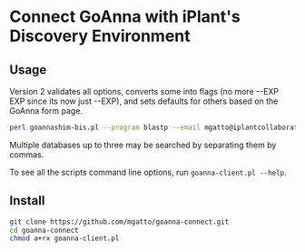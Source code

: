 Connect GoAnna with iPlant's Discovery Environment
==================================================

Usage
-----

Version 2 validates all options, converts some into flags (no more --EXP EXP since its now just --EXP), and sets defaults for others based on the GoAnna form page.

```bash
perl goannashim-bis.pl --program blastp --email mgatto@iplantcollaborative.org --type fasta --file t/fixtures/myBov.fa --databases AgBase,9913 --no_iea --EXP --NR --ISS
```

Multiple databases up to three may be searched by separating them by commas.

To see all the scripts command line options, run `goanna-client.pl --help`.

Install
-------

```bash
git clone https://github.com/mgatto/goanna-connect.git
cd goanna-connect
chmod a+rx goanna-client.pl
```
